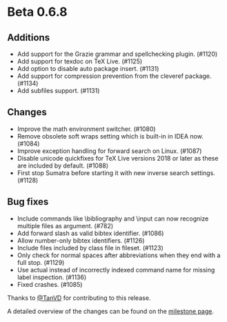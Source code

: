 # Beta 0.6.8


## Additions
- Add support for the Grazie grammar and spellchecking plugin. (#1120)
- Add support for texdoc on TeX Live. (#1125)
- Add option to disable auto package insert. (#1131)
- Add support for compression prevention from the cleveref package. (#1134) 
- Add subfiles support. (#1131)

## Changes
- Improve the math environment switcher. (#1080)
- Remove obsolete soft wraps setting which is built-in in IDEA now. (#1084)
- Improve exception handling for forward search on Linux. (#1087)
- Disable unicode quickfixes for TeX Live versions 2018 or later as these are included by default. (#1088)
- First stop Sumatra before starting it with new inverse search settings. (#1128)

## Bug fixes
- Include commands like \bibliography and \input can now recognize multiple files as argument. (#782)
- Add forward slash as valid bibtex identifier. (#1086)
- Allow number-only bibtex identifiers. (#1126)
- Include files included by class file in fileset. (#1123)
- Only check for normal spaces after abbreviations when they end with a full stop. (#1129)
- Use actual instead of incorrectly indexed command name for missing label inspection. (#1136)
- Fixed crashes. (#1085)

Thanks to [@TanVD](https://github.com/TanVD) for contributing to this release.

A detailed overview of the changes can be found on the [milestone page](https://github.com/Hannah-Sten/TeXiFy-IDEA/milestone/17?closed=1).
